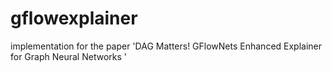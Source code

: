 # gflowexplainer
implementation for the paper 'DAG Matters! GFlowNets Enhanced Explainer for Graph Neural Networks ' 
